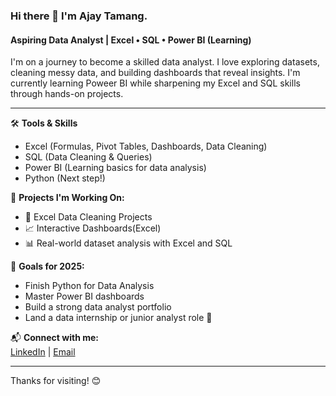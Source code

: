 ### Hi there 👋 I'm Ajay Tamang.  
#### Aspiring Data Analyst | Excel • SQL • Power BI (Learning)

I'm on a journey to become a skilled data analyst. I love exploring datasets, cleaning messy data, and building dashboards that reveal insights. I'm currently learning Poweer BI while sharpening my Excel  and SQL skills through hands-on projects.

---

🛠 **Tools & Skills**  
- Excel (Formulas, Pivot Tables, Dashboards, Data Cleaning)  
- SQL (Data Cleaning & Queries)  
- Power BI (Learning basics for data analysis)  
- Python (Next step!)  

📁 **Projects I'm Working On:**  
- 🧹 Excel Data Cleaning Projects  
- 📈 Interactive Dashboards(Excel) 
- 📊 Real-world dataset analysis with Excel and SQL 

📌 **Goals for 2025:**  
- Finish Python for Data Analysis  
- Master Power BI dashboards  
- Build a strong data analyst portfolio  
- Land a data internship or junior analyst role 🎯  

📬 **Connect with me:**  
[LinkedIn](https://www.linkedin.com/in/ajaytamang1/) | [Email](mailto:Ajaytamang2130@gmail.com)

---

Thanks for visiting! 😊
